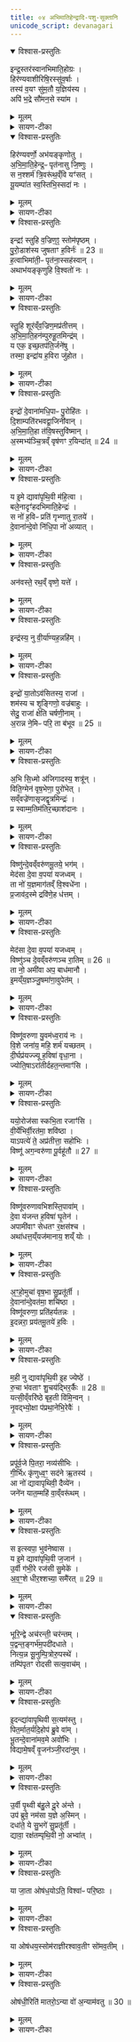 ```yaml
---
title: ०४ अभिमातिहेन्द्रादि-पशु-सूक्तानि
unicode_script: devanagari
---
```


<details open><summary>विश्वास-प्रस्तुतिः</summary>

इन्द्र॒स्तर॑स्वानभिमाति॒होग्रः ।  
हिर॑ण्यवाशीरिषि॒रस्सु॑व॒र्षाः ।  
तस्य॑ व॒यꣳ सु॑म॒तौ य॒ज्ञिय॑स्य ।  
अपि॑ भ॒द्रे सौ॑मन॒से स्या॑म ।  
</details>

<details><summary>मूलम्</summary>

इन्द्र॒स्तर॑स्वानभिमाति॒होग्रः ।  
हिर॑ण्यवाशीरिषि॒रस्सु॑व॒र्षाः ।  
तस्य॑ व॒यꣳ सु॑म॒तौ य॒ज्ञिय॑स्य ।  
अपि॑ भ॒द्रे सौ॑मन॒से स्या॑म ।  
</details>

<details><summary>सायण-टीका</summary>

(SB) 1तृतीये सौम्यादिपशुसूक्तान्यभिहितानि । चतुर्थे त्वभिमातिहेन्द्रादिपशुसूक्तान्युच्यन्ते । तत्र 'इन्द्रायाभिमातिघ्ने ललामं प्राशृङ्गमालभेत' इत्यस्य पशोः सूक्ते वपायाः पुरोनुवाक्यामाह - योऽयं मिन्द्रोऽस्ति यज्ञियस्य यज्ञार्हस्य तस्येन्द्रस्य सुमतावनुग्रहबुद्धौ वयं स्याम तिष्ठेम । कीदृश इन्द्रः? तरस्वान् तरो जवस्तद्वान् । अभिमातिहा शत्रुघाती । उग्रः शत्रुषु क्रूरः । वशीति वाङ्नाम, हिरण्यं वाश्यां वाचि यस्यासौ हिरण्यवाशीः । अस्मै शतमस्मै सहस्रमित्येवं सर्वदा धनदानं वक्तीत्यर्थः । इषिर एषणीयः । सुवर्षाः स्वर्गप्रदः । तादृशस्यानुग्रहे स्थित्वा भद्रे कल्याणे सौमनसेऽपि चित्तसमाधानरूपे सुखेऽपि स्याम तिष्ठेम ॥
</details>

<details open><summary>विश्वास-प्रस्तुतिः</summary>

हिर॑ण्यवर्णो॒ अभ॑यङ्कृणोतु ।  
अ॒भि॒मा॒ति॒हेन्द्र॒ᳶ पृत॑नासु जि॒ष्णुः ।   
स न॒श्शर्म॑ त्रि॒वरू॑थ॒व्ँवि यꣳ॑सत् ।  
यू॒यम्पा॑त स्व॒स्तिभि॒स्सदा॑ नः ।  
</details>

<details><summary>मूलम्</summary>

हिर॑ण्यवर्णो॒ अभ॑यङ्कृणोतु ।  
अ॒भि॒मा॒ति॒हेन्द्र॒ᳶ पृत॑नासु जि॒ष्णुः ।   
स न॒श्शर्म॑ त्रि॒वरू॑थ॒व्ँवि यꣳ॑सत् ।  
यू॒यम्पा॑त स्व॒स्तिभि॒स्सदा॑ नः ।  
</details>

<details><summary>सायण-टीका</summary>

2अथ वपाया याज्यामाह - अयमिन्द्रोऽस्माकमभयं कृणोतु करोतु । कीदृशः? हिरण्यवर्णाः सर्वाभरणभूषितत्वेन हिरण्यसदृशवर्णोपेतः । अभिमातिहा शत्रुघाती । पृतनासु परकीयसेनासु जिष्णुर्जयशीलः । स तादृश इन्द्रो नोऽस्मभ्यं त्रिवरूथं त्रिभूमिकं शर्म गृहं वियंसत्विशेषेण यच्छतु । हे इन्द्र यस्त्वं ये च त्वत्सेवकास्ते सर्वे यूयं नोऽस्मान् स्वस्तिभिः क्षेमैः सदा पात ॥
</details>

<details open><summary>विश्वास-प्रस्तुतिः</summary>

इन्द्रꣵ॑ स्तुहि व॒ज्रिण॒ꣵ॒ स्तोम॑पृष्ठम् ।   
पु॒रो॒डाश॑स्य जुषताꣳ ह॒विर्नः॑ ॥ 23 ॥  
ह॒त्वाभिमा॑ती॒ᳶ पृत॑ना॒स्सह॑स्वान् ।  
अथाभ॑यङ्कृणुहि वि॒श्वतो॑ नः ।   
</details>

<details><summary>मूलम्</summary>

इन्द्रꣵ॑ स्तुहि व॒ज्रिण॒ꣵ॒ स्तोम॑पृष्ठम् ।   
पु॒रो॒डाश॑स्य जुषताꣳ ह॒विर्नः॑ ॥ 23 ॥  
ह॒त्वाभिमा॑ती॒ᳶ पृत॑ना॒स्सह॑स्वान् ।  
अथाभ॑यङ्कृणुहि वि॒श्वतो॑ नः ।   
</details>

<details><summary>सायण-टीका</summary>

3अथ पुरोडाशस्य पुरोनुवाक्यामाह - हे वागिन्द्रिय इममिन्द्रं स्तुहि । कीदृशं? वज्रिणं वज्रयुक्तम् । स्तोमष्टष्ठं स्तोमैः साध्यानि पृष्ठस्तोत्राणि यस्यासौ स्तोमपृष्टस्तम् । स चन्द्रो नोऽस्मदीयस्य पुरोडाशस्य सारभूतं हविर्जुषताम् । सहस्वान् बलवानिन्द्रोऽभिमातीः पृतना वैरिसेनाः सर्वा हत्वाऽथानन्तरं नोऽस्माकं विश्वतः सर्वस्मादभयं कृणुहि कुरु ॥
</details>

<details open><summary>विश्वास-प्रस्तुतिः</summary>

स्तु॒हि शूर॑व्ँव॒ज्रिण॒मप्र॑तीत्तम् ।   
अ॒भि॒मा॒ति॒हन॑म्पुरुहू॒तमिन्द्र॑म् ।  
य एक॒ इच्छ॒तप॑ति॒र्जने॑षु ।   
तस्मा॒ इन्द्रा॑य ह॒विरा जु॑होत ।    
</details>

<details><summary>मूलम्</summary>

स्तु॒हि शूर॑व्ँव॒ज्रिण॒मप्र॑तीत्तम् ।   
अ॒भि॒मा॒ति॒हन॑म्पुरुहू॒तमिन्द्र॑म् ।  
य एक॒ इच्छ॒तप॑ति॒र्जने॑षु ।   
तस्मा॒ इन्द्रा॑य ह॒विरा जु॑होत ।    
</details>

<details><summary>सायण-टीका</summary>

4पुरोडाशस्य याज्यामाह - अप्रतिकूलत्वेन प्राप्तमप्रतीतं शूरादिशब्दैर्विशेषितमिन्द्रं हे वागिन्द्रिय स्तुहि । योऽयमिन्द्रः एक इत् एक एव जनेषु सर्वेषु मध्ये शतपतिः शतसंख्याकानां देवानां स्वामी । तस्मा इन्द्राय हे ऋत्विजः हविराजुहोत सर्वतो हुतं कुरुत ॥
</details>

<details open><summary>विश्वास-प्रस्तुतिः</summary>

इन्द्रो॑ दे॒वाना॑मधि॒पाᳶ पु॒रोहि॑तः ।  
दि॒शाम्पति॑रभवद्वा॒जिनी॑वान् ।   
अ॒भि॒मा॒ति॒हा त॑वि॒षस्तुवि॑ष्मान् ।   
अ॒स्मभ्य॑ञ्चि॒त्रव्ँ वृष॑णꣳ र॒यिन्दा॑त् ॥ 24 ॥  
</details>

<details><summary>मूलम्</summary>

इन्द्रो॑ दे॒वाना॑मधि॒पाᳶ पु॒रोहि॑तः ।  
दि॒शाम्पति॑रभवद्वा॒जिनी॑वान् ।   
अ॒भि॒मा॒ति॒हा त॑वि॒षस्तुवि॑ष्मान् ।   
अ॒स्मभ्य॑ञ्चि॒त्रव्ँ वृष॑णꣳ र॒यिन्दा॑त् ॥ 24 ॥  
</details>

<details><summary>सायण-टीका</summary>

5अथ हविषः पुरोनुवाक्यामाह - अयमिन्द्रः सर्वेषां देवानामधिपाः स्वामी सन् पुरोहितो मुखत एव हितकारी । दिशां प्राच्यादीनां पतिः पालकः । वाजिनीवान् अन्नसमूहयुक्तोऽभवत् । अभिमातिहा शत्रुघाती । तविषः महान् । तुविष्मान् बलवान् । तादृश इन्द्रोऽस्मभ्यं चित्रं मणिमुक्तादिरूपेण नानाविधं वृषणं कामाभिवर्षणक्षमं रयिं धनं दात् ददातु ॥
</details>

<details open><summary>विश्वास-प्रस्तुतिः</summary>

य इ॒मे द्यावा॑पृथि॒वी म॑हि॒त्वा ।  
बले॒नादृꣳ॑हदभिमाति॒हेन्द्रः॑ ।   
स नो॑ ह॒विᳶ प्रति॑ गृभ्णातु रा॒तये॑ ।  
दे॒वाना॑न्दे॒वो नि॑धि॒पा नो॑ अव्यात् ।  
</details>

<details><summary>मूलम्</summary>

य इ॒मे द्यावा॑पृथि॒वी म॑हि॒त्वा ।  
बले॒नादृꣳ॑हदभिमाति॒हेन्द्रः॑ ।   
स नो॑ ह॒विᳶ प्रति॑ गृभ्णातु रा॒तये॑ ।  
दे॒वाना॑न्दे॒वो नि॑धि॒पा नो॑ अव्यात् ।  
</details>

<details><summary>सायण-टीका</summary>

6अथ हविषा याज्यामाह - अभिमातिहा शत्रुधाती य इन्द्रो महित्वा महता बलेन इमे द्यावापृथिव्यादृंहत् दृढीकृतवान् । स इन्द्रो नोऽस्मभ्यं रातये धनदानाय हविः प्रतिगृह्णातु स्वीकरोतु । देवानामपि देवः पूज्यः । निधिपाः शङ्खपद्मादिनिधीनां पालकः । इन्द्रो नोऽस्मानव्यात् रक्षतु ॥
</details>

<details open><summary>विश्वास-प्रस्तुतिः</summary>

अन॑वस्ते॒ रथ॒व्ँ वृष्णे॒ यत्ते॑ ।
</details>

<details><summary>मूलम्</summary>

अन॑वस्ते॒ रथ॒व्ँ वृष्णे॒ यत्ते॑ ।
</details>

<details><summary>सायण-टीका</summary>

7अथ 'इन्द्राय वज्रिणे ललामं प्राशृङ्गम्' इत्यस्य पशोः सूक्ते वपापुरोडाशविष्याणां याज्यानुवाक्यानां प्रतीकानि दर्शयति - 'अनवस्ते रथमश्वाय' इति वपायाः पुरोनुवाक्या ।

- अन॑वस्ते॒ रथ॒मश्वा॑य तक्ष॒न्त्वष्टा॒ वज्र॑म्पुरुहूत द्यु॒मन्त॑म् ।   
ब्र॒ह्माण॒ इन्द्र॑म्म॒हय॑न्तो अ॒र्कैरव॑र्धय॒न्नह॑ये॒ हन्त॒वा उ॑  ॥  

  -   टीका 18'इन्द्रायार्काश्वमेधवते पुरोडाशमेकादशकपालं निर्वपेद्यं महायज्ञो नोपनमेत्' इत्यस्य पुरोनुवाक्या - अनवस्त इति त्रिष्टुप् ॥ हे पुरुहूत बहुभिराहूत इन्द्र ते तव रथमनवो मनुष्यास्तक्षन् तक्षन्तु संस्कुर्वन्तु । लङ् लोडर्थे, अडभावश्छान्दसः । अश्वायाश्वं योक्तुं यथा योग्यो भवति तथा संस्कुर्वन्तु । यद्वा - अश्वाय व्याप्तिमते तुभ्यं यथा पर्याप्तो भवति त्वष्टा देवानां शिल्पी वज्रं तक्षतु तीक्ष्णीकरोतु । कीदृशम् द्युमन्तं दीप्तिमन्तम् ।   किञ्च - ब्रह्माणः ब्राह्मणाश्च त्वामिन्द्रमीश्वरं अर्कैर्मन्त्रैः हविर्लक्षणैरन्नैर्वा महयन्तः पूजयन्तः अवर्धयन् वर्धयन्तु यशसा । किमर्थं ? अहये अघाय अहिंसनाय आगत्य हन्तीत्यहिस्सर्पादिः । 'आङि शृहनिभ्यां ह्वस्वश्च' इतीण्प्रत्ययः । कर्मणि चतुर्थी । हन्तवै हन्तुम् । 'तुमर्थे सेसेन्' इति तवैप्रत्ययः । 'अन्तश्च तवै युगपत्' इत्याद्यन्तयोरुदात्तत्वम् । उः पादपूरणे । त्वं चास्माकं महायज्ञमुपनयेति ॥

'वृष्णे यत्ते वृषणे अर्कम्' इति याज्या । एतच्चोभयम् 'इन्द्रं वो विश्वतस्परि' इत्यत्र व्याख्यातम् ।

- वृष्णे॒ यत्ते॒ वृष॑णो अ॒र्कमर्चा॒निन्द्र॒ ग्रावा॑णो॒ अदि॑तिस्स॒जोषाः॑ ।   
अ॒न॒श्वासो॒ ये प॒वयो॑ऽर॒था इन्द्रे॑षिता अ॒भ्यव॑र्तन्त॒ दस्यू॑न्  ॥  [51]

  -  टीका 19तत्रैव याज्या - वृष्ण इति त्रिष्टुप् ॥ हे इन्द्र ते तुभ्यं वृष्णे वर्षित्रे अभिमतदात्रे । षष्ठ्यर्थे चतुर्थी । तव वर्षितुः अर्कमर्चनीयमाज्ञां अर्चनीयं वा ते तव यागमर्चानर्चयन्ति पूजयन्ति । लेट्याडागमः । के ? वृषणः ग्राव्णः वर्षितारो मेघाः वृष्टिं कुर्वन्तस्तवार्कमर्चयन्ति मेघा इत्यर्थः । 'वा षपूर्वस्य निगमे' इति दीर्घाभावः । अदितिः पृथिवी च सजोषाः समानप्रीतिः त्वया तैर्वा मेघैरानुकूल्यं भजमाना सस्याद्युत्पादयतस्तव कर्मार्कमर्चयति । यद्यदा एवमेते कुर्वन्ति, तदानीं दुष्टात्मानो दस्यवोपि त्वयैव हन्तव्या इति तत्प्रार्थयते - अनश्वासः अश्वरहिताः । 'आज्जसेरसुक्' अरथाः रथरहिताः अश्वरथमनपेक्षमाणाः । 'नञ्सुभ्याम्' इत्युत्तरपदान्तोदात्तत्वम् । ये पवयस्तवायुधविशेषाः इन्द्रेषितास्सर्वदेन्द्रेणैव प्रेषिताः अन्येन प्रेषितुमशक्याः ; ते दस्यूनभ्यवर्तन्त दस्यूनभिवर्तन्तां आभिमुख्येन हन्तुं वर्तन्ताम् । स्वरणादिद्वारा अस्मदुपक्षपयितारो दस्यवः । तानभिभूय पराजितान्कृत्वा सर्वदाऽस्मान्रक्षन्तो वर्तन्तामिति भावः । छान्दसो लङ् । एवं सर्वस्य लोकस्य रक्षको महात्मा त्वम् ; अतोस्माकमपि महायज्ञमुपनयेति ॥
</details>

<details open><summary>विश्वास-प्रस्तुतिः</summary>

इन्द्र॑स्य॒ नु वी॒र्या॑ण्यह॒न्नहि॑म् ।
</details>

<details><summary>मूलम्</summary>

इन्द्र॑स्य॒ नु वी॒र्या॑ण्यह॒न्नहि॑म् ।
</details>

<details><summary>सायण-टीका</summary>

'इन्द्रस्य नु वीर्याणि प्रवोचम्' इति पुरोडाशस्य पुरोनुवाक्या ।

- इन्द्र॑स्य॒ नु वी॒र्या॑णि॒ प्रवो॑चम् ।   
यानि॑ च॒कार॑ प्रथ॒मानि॑ व॒ज्री ॥12॥  
अह॒न्नहि॒मन्व॒पस्त॑तर्द ।  
प्रव॒क्षणा॑ अभिन॒त्पर्व॑तानाम् ।

  - टीका 3अथ तृतीयामाह - वज्री वज्रहस्त इन्द्रः प्रथमानि यानि वीर्याणि शौर्याणि चकार, इन्द्रस्य संबन्धीनि तानि वीर्याणि नु क्षिप्रं प्रवोचं प्रवक्ष्यामि ॥ प्रथमं तावत् अहिं वृत्राख्यमसुरमहन् हतवात् ॥ अनु तदनन्तरं अपस्ततर्द मेघस्थितं नलं मेघभेदेन पृथिव्यां व्यापितवान् ॥ अथ पर्वतानां वक्षणा पक्षान् प्राभिनत् प्रकर्षेण भिन्नवान् ॥॥


'अहन्नहिमन्वपः' इति याज्या । एतच्चोभयम् 'आनो भर भगमिन्द्र' इत्यत्र व्याख्यातम् ॥

- अह॒न्नहि॒म्पर्व॑ते शिश्रिया॒णम् ।   
त्वष्टा॑ऽस्मै॒ वज्रꣵ॑ स्व॒र्य॑न्ततक्ष ।  
वा॒श्रा इ॑व धे॒नव॒स्स्यन्द॑मानाः ।  
अञ्ज॑स्समु॒द्रमव॑ जग्मु॒रापः॑ ।  

  -  टीका  4अथ चतुर्थीमाह - पर्वते पर्वतसमाने मेघे शिश्रियाणं आश्रितमहिं जलनिरोधकमहिनामानमसुरं अहन् हतवान् ॥ त्वष्टा देवोऽस्मा इन्द्राय स्वर्यं स्वर्गाय हितं वज्रं ततक्ष तीक्ष्णीकृतवान् ॥ ततो वज्रेण वृष्टिनिरोधके शत्रौ हते सति स्यन्दमाना आपः समुद्रं समुद्रसमानं भूप्रदेशं अञ्जः समञ्जसं यथा भवति तथा अवजग्मुः प्राप्ताः ॥ अपां दृष्टान्तः - वाश्रा धेनव इव यथा वत्समाकारयितुं शब्दं कुर्वत्यो धेनवो दुहन्ति तद्वत् ॥॥
</details>

<details open><summary>विश्वास-प्रस्तुतिः</summary>

इन्द्रो॑ या॒तोऽव॑सितस्य॒ राजा॑ ।  
शम॑स्य च शृ॒ङ्गिणो॒ वज्र॑बाहुः ।  
सेदु॒ राजा॑ क्षेति चर्षणी॒नाम् ।   
अ॒रान्न ने॒मिᳶ परि॒ ता ब॑भूव ॥ 25 ॥  
</details>

<details><summary>मूलम्</summary>

इन्द्रो॑ या॒तोऽव॑सितस्य॒ राजा॑ ।  
शम॑स्य च शृ॒ङ्गिणो॒ वज्र॑बाहुः ।  
सेदु॒ राजा॑ क्षेति चर्षणी॒नाम् ।   
अ॒रान्न ने॒मिᳶ परि॒ ता ब॑भूव ॥ 25 ॥  
</details>

<details><summary>सायण-टीका</summary>

8अथ हविषः पुरोनुवाकमाह - अयमिन्द्रः यातः गच्छतो जङ्गमस्य अवसितस्य क्वचिदवस्थितस्य स्थावरस्य च राजा स्वामी । किंच वज्रबाहुः सेदु स एवेन्द्रः शमस्य शान्तियुक्तस्य महर्षिवर्गस्य शृङ्गिणः शृङ्गोपेतस्य गवादेरपि चर्षणीनां मनुष्याणामपि राजा भूत्वा क्षेति निवसति । तस्य दृष्टान्तः - अरान्न नेमिर्यथा रथचक्रस्य परितो वर्तमाना नेमिस्तत्र स्थितानरान्व्याप्नोति तथाऽयमिन्द्रः परिता बमूव परितस्तानि स्थावरजङ्गमादीनि प्राप्तवान् ॥
</details>

<details open><summary>विश्वास-प्रस्तुतिः</summary>

अ॒भि सि॒ध्मो अ॑जिगादस्य॒ शत्रू॑न् ।   
विति॒ग्मेन॑ वृष॒भेणा॒ पुरो॑भेत् ।   
सव्ँवज्रे॑णासृजद्वृ॒त्रमिन्द्रः॑ ।   
प्र स्वाम्म॒तिम॑तिर॒च्छाश॑दानः ।   
</details>

<details><summary>मूलम्</summary>

अ॒भि सि॒ध्मो अ॑जिगादस्य॒ शत्रू॑न् ।   
विति॒ग्मेन॑ वृष॒भेणा॒ पुरो॑भेत् ।   
सव्ँवज्रे॑णासृजद्वृ॒त्रमिन्द्रः॑ ।   
प्र स्वाम्म॒तिम॑तिर॒च्छाश॑दानः ।   
</details>

<details><summary>सायण-टीका</summary>

9अथ हविषो याज्यामाह - अस्येन्द्रस्य सिध्मः कार्यसाधको वज्रः शत्रून् सर्वानभि सर्वतः अजिगात् प्राप्तवान् हतवानित्यर्थः । तिग्मेन तीक्ष्णेन वृषभेण श्रेष्ठेन वज्रेण पुरः शत्रूणां पुराणि व्यभेत् विशेषेण भिन्नवान् । अयमिन्द्रो वज्रेण वृत्रं समसृजत् संसृष्टवान् संसर्गमात्रेण हतवानित्यर्थः । शाशदानः पुनःपुनर्वैरिणो विनाशयन् स्वां मतिं स्वकीयां बुद्धिं प्रातिरत् प्रकर्षेण वर्धितवान् ॥
</details>

<details open><summary>विश्वास-प्रस्तुतिः</summary>

विष्णु॑न्दे॒वव्ँवरु॑णमू॒तये॒ भग॑म् ।   
मेद॑सा दे॒वा व॒पया॑ यजध्वम् ।  
ता नो॑ य॒ज्ञमाग॑तव्ँ वि॒श्वधे॑ना ।  
प्र॒जाव॑द॒स्मे द्रवि॑णे॒ह ध॑त्तम् ।   
</details>

<details><summary>मूलम्</summary>

विष्णु॑न्दे॒वव्ँवरु॑णमू॒तये॒ भग॑म् ।   
मेद॑सा दे॒वा व॒पया॑ यजध्वम् ।  
ता नो॑ य॒ज्ञमाग॑तव्ँ वि॒श्वधे॑ना ।  
प्र॒जाव॑द॒स्मे द्रवि॑णे॒ह ध॑त्तम् ।   
</details>

<details><summary>सायण-टीका</summary>

10अथ 'यो भ्रातृव्यवान् स्यात्स स्पर्धमानो वैष्णववारुणीं वशामालभेत' इत्यस्य पशोः सूक्ते वपाया पुरोनुवाक्यामाह - हे देवाः दीप्यमाना ऋत्विजः भगं भजनीयं विष्णुं वरुणं च देवं ऊतयेऽस्मद्रक्षणार्थं मेदसा मेदोयुक्तया वपया यजध्वं पूजयध्वम् । भेदशब्देन वपायां लेपरूपो मांससार उच्यते । विष्णुर्वरुणश्चेत्येतौ देवौ विश्वधेना प्रकर्षेण प्रीणयन्तौ ता तौ युवां नोऽस्मदीयं यज्ञं प्रत्यागतमागच्छतम् । आगत्य चेह कर्मणि प्रजावत् पुत्रपौत्रादियुक्तं द्रविणा धनमस्मे धत्तं अस्मान्संपादयतम् ॥
</details>

<details open><summary>विश्वास-प्रस्तुतिः</summary>

मेद॑सा दे॒वा व॒पया॑ यजध्वम् ।  
विष्णु॑ञ्च दे॒वव्ँवरु॑णञ्च रा॒तिम् ॥ 26 ॥  
ता नो॒ अमी॑वा अप॒ बाध॑मानौ ।  
इ॒मय्ँय॒ज्ञञ्जु॒षमा॑णा॒वुपेत॑म् ।  
</details>

<details><summary>मूलम्</summary>

मेद॑सा दे॒वा व॒पया॑ यजध्वम् ।  
विष्णु॑ञ्च दे॒वव्ँवरु॑णञ्च रा॒तिम् ॥ 26 ॥  
ता नो॒ अमी॑वा अप॒ बाध॑मानौ ।  
इ॒मय्ँय॒ज्ञञ्जु॒षमा॑णा॒वुपेत॑म् ।  
</details>

<details><summary>सायण-टीका</summary>

11अथ वपाया याज्यामाह - हे देवा ऋत्विजः रातिं फलस्य दातारं विष्णुं च वरुणं च देवं मेदोयुक्तया वपया यजध्वं पूजयत । हे विष्णो वरुण ता तौ युवां नोऽस्माकं अमीवा रोगानपबाधमानाविमं यज्ञं सेवमानावुपेतं समीपमागच्छतम् ॥
</details>

<details open><summary>विश्वास-प्रस्तुतिः</summary>

विष्णू॑वरुणा यु॒वम॑ध्व॒राय॑ नः ।  
वि॒शे जना॑य॒ महि॒ शर्म॑ यच्छतम् ।  
दी॒र्घप्र॑यज्ज्यू ह॒विषा॑ वृधा॒ना ।  
ज्योति॒षाऽरा॑तीर्दहत॒न्तमाꣳ॑सि ।  
</details>

<details><summary>मूलम्</summary>

विष्णू॑वरुणा यु॒वम॑ध्व॒राय॑ नः ।  
वि॒शे जना॑य॒ महि॒ शर्म॑ यच्छतम् ।  
दी॒र्घप्र॑यज्ज्यू ह॒विषा॑ वृधा॒ना ।  
ज्योति॒षाऽरा॑तीर्दहत॒न्तमाꣳ॑सि ।  
</details>

<details><summary>सायण-टीका</summary>

12अथ पुरोडाशस्य पुरोनुवाक्यामाह - हे विष्णुवरुणौ युवां नोऽस्मदीयायाध्वराय यज्ञाय विशे करप्रदाय प्रजायै जनाय पुत्रपौत्रादिरूपाय मनुष्याय महि शर्म महत्सुखं यच्छतम् । दीर्घप्रयज्यू चिरं प्रकर्षेण यष्टव्यौ, हविषा वृधानाऽतिशयेन वर्धमानौ ज्योतिषा भवदीयेन तेजसाऽरातीः शत्रून् तमांसि अन्धकारांश्च दहतम् ॥
</details>

<details open><summary>विश्वास-प्रस्तुतिः</summary>

ययो॒रोज॑सा स्कभि॒ता रजाꣳ॑सि ।   
वी॒र्ये॑भिर्वी॒रत॑मा॒ शवि॑ष्ठा ।   
याऽपत्ये॑ ते॒ अप्र॑तीत्ता॒ सहो॑भिः ।   
विष्णू॑ अग॒न्वरु॑णा पू॒र्वहू॑तौ ॥ 27 ॥  
</details>

<details><summary>मूलम्</summary>

ययो॒रोज॑सा स्कभि॒ता रजाꣳ॑सि ।   
वी॒र्ये॑भिर्वी॒रत॑मा॒ शवि॑ष्ठा ।   
याऽपत्ये॑ ते॒ अप्र॑तीत्ता॒ सहो॑भिः ।   
विष्णू॑ अग॒न्वरु॑णा पू॒र्वहू॑तौ ॥ 27 ॥  
</details>

<details><summary>सायण-टीका</summary>

13अथ पुरोडाशस्य याज्यामाह - ययोर्विष्णुवरुणयोरोजसा बलेन रजांसि रञ्जनात्मकानि पृथिव्यादिस्थानानि स्कभिता स्तम्भितानि दृढीकृतानीत्यर्थः । वीर्येभिः तत्तद्युद्धगतैः पराक्रमैर्वीरतमाऽत्यन्तं शूरैः शविष्ठाऽतिशयेन बलवन्तौ यौ विष्णुवरुणौ सहोभिर्बलैरप्रतीतौ प्रतिकूलरहितौ सन्तौ पत्येते ऐश्वर्यं प्राप्नुतः । तौ विष्णुर्वरुणश्चेत्येतौ पूर्वहूतौ प्रथममाडूतौ युवामगन् आगच्छतम् ॥
</details>

<details open><summary>विश्वास-प्रस्तुतिः</summary>

विष्णू॑वरुणावभिशस्ति॒पावा॑म् ।  
दे॒वा य॑जन्त ह॒विषा॑ घृ॒तेन॑ ।  
अपामी॑वाꣳ सेधतꣳ र॒क्षस॑श्च ।   
अथा॑धत्त॒य्ँयज॑मानाय॒ शय्ँ योः ।  
</details>

<details><summary>मूलम्</summary>

विष्णू॑वरुणावभिशस्ति॒पावा॑म् ।  
दे॒वा य॑जन्त ह॒विषा॑ घृ॒तेन॑ ।  
अपामी॑वाꣳ सेधतꣳ र॒क्षस॑श्च ।   
अथा॑धत्त॒य्ँयज॑मानाय॒ शय्ँ योः ।  
</details>

<details><summary>सायण-टीका</summary>

14अथ हविषः पुरोनुवाक्यामाह - देवा ऋत्विजः हे विष्णुवरुणावभिशस्तिपा अपवादात्पातारौ वां युवां घृतेन हविषा घृतयुक्तेन पश्वङ्गलक्षणेन हविषा यजन्त पूजयन्तु । अमीवां रोगं रक्षसश्च रक्षांस्यप्यपसेधतं निराकुरुतम् । अथ अनन्तरं यजमानाय शं इष्टप्राप्तिनिमित्तं सुखं, योः अनिष्टवियोगं च धत्तं संपादयतम् ॥
</details>

<details open><summary>विश्वास-प्रस्तुतिः</summary>

अ॒ꣳ॒हो॒मुचा॑ वृष॒भा सु॒प्रतू॑र्ती ।  
दे॒वाना॑न्दे॒वत॑मा॒ शचि॑ष्ठा ।  
विष्णू॑वरुणा॒ प्रति॑हर्यतन्नः ।  
इ॒दन्नरा॒ प्रय॑तमू॒तये॑ ह॒विः ।  
</details>

<details><summary>मूलम्</summary>

अ॒ꣳ॒हो॒मुचा॑ वृष॒भा सु॒प्रतू॑र्ती ।  
दे॒वाना॑न्दे॒वत॑मा॒ शचि॑ष्ठा ।  
विष्णू॑वरुणा॒ प्रति॑हर्यतन्नः ।  
इ॒दन्नरा॒ प्रय॑तमू॒तये॑ ह॒विः ।  
</details>

<details><summary>सायण-टीका</summary>

15अथ हविषो याज्यामाह - हे विष्णुवरुणौ नरा पुरुषश्रेष्ठौ युवां नोऽस्माकमूतये रक्षणाय प्रयतं प्रकर्षेण समर्पितमिदं हविः प्रतिहर्यतं कामयतम् । कीदृशौ युवां? अंहोमुचा पापान्मोचयितारौ । वृषभा श्रेष्ठौ । सुप्ततूर्ती सुष्ठु वैरिणां हिंसको । देवानां मध्ये देवतमा अतिशयेन दीप्तिमन्तौ । शचिष्ठा अतिशयेन शक्तिमन्तौ ॥
</details>

<details open><summary>विश्वास-प्रस्तुतिः</summary>

म॒ही नु द्यावा॑पृथि॒वी इ॒ह ज्येष्ठे॑ ।   
रु॒चा भ॑वताꣳ शु॒चय॑द्भिर॒र्कैः ॥ 28 ॥  
यत्सी॒व्ँवरि॑ष्ठे बृह॒ती वि॑मि॒न्वन् ।  
नृ॒वद्भ्यो॒क्षा प॑प्रथा॒नेभि॒रेवैः॑ ।   
</details>

<details><summary>मूलम्</summary>

म॒ही नु द्यावा॑पृथि॒वी इ॒ह ज्येष्ठे॑ ।   
रु॒चा भ॑वताꣳ शु॒चय॑द्भिर॒र्कैः ॥ 28 ॥  
यत्सी॒व्ँवरि॑ष्ठे बृह॒ती वि॑मि॒न्वन् ।  
नृ॒वद्भ्यो॒क्षा प॑प्रथा॒नेभि॒रेवैः॑ ।   
</details>

<details><summary>सायण-टीका</summary>

16अथ 'द्यावापृथिव्यां धेनुमालभेत ज्योगपरुद्धः' इत्यस्य पशोः सूक्ते वपायाः पुरोनुवाक्यामाह - द्यावापृथिवी देवते अर्कैः अस्मदीयैरर्चनीयैस्तुष्टे सत्याविह भवतामस्मिन् कर्मणि तिष्ठताम् । कीदृश्यौ द्यावापृथिव्यौ? मही महत्यौ । नु प्रसिद्धे । रुचा स्वकीयेन तेजसा ज्येष्ठे अत्यन्तप्रशस्ते । कीदृशैरर्कैः? शुचयद्भिरस्मत्पापं शोधयद्भिः । यत् ये द्यावापृथिव्यौ सीं फलसीमानं विमिन्वन् निश्चितवत्यौ । ते द्यावापृथिव्याविति पूर्वत्रान्वयः । कीदृश्यौ? वरिष्ठे गुणैरत्यन्तश्रेष्ठे । बृहती स्वरूपेण विस्तृते । पप्रथानेभिरतिप्रथितैः प्रसिद्धैरेवैरागमनैर्नृवद्भ्यः ऋत्विक्पुरुषयुक्तेभ्यो यजमानेभ्यः अक्षा प्रत्यक्षत्वेनावस्थिते पुनःपूनरागत्य भक्तजनानां दृश्ये भवत इत्यर्थः ॥
</details>

<details open><summary>विश्वास-प्रस्तुतिः</summary>

प्रपू॑र्व॒जे पि॒तरा॒ नव्य॑सीभिः ।   
गी॒र्भिᳵ कृ॑णुध्व॒ꣳ॒ सद॑ने ऋ॒तस्य॑ ।  
आ नो॑ द्यावापृथिवी॒ दैव्ये॑न ।  
जने॑न यात॒म्महि॑ वा॒व्ँवरू॑थम् ।   
</details>

<details><summary>मूलम्</summary>

प्रपू॑र्व॒जे पि॒तरा॒ नव्य॑सीभिः ।   
गी॒र्भिᳵ कृ॑णुध्व॒ꣳ॒ सद॑ने ऋ॒तस्य॑ ।  
आ नो॑ द्यावापृथिवी॒ दैव्ये॑न ।  
जने॑न यात॒म्महि॑ वा॒व्ँवरू॑थम् ।   
</details>

<details><summary>सायण-टीका</summary>

17अथ वपाया याज्यामाह - पूर्वजे सृष्ट्यादावुत्पन्ने पितरा मातापितृस्थानीये द्यावापृथिव्यौ नव्यसीभिरत्यन्तनूतनाभिर्गीर्भिः स्तुतिभिस्तुष्टे सत्यौ ऋतस्य यज्ञस्य संबन्धिनी सदने निवासाय द्वे स्थाने कृणुध्वं कुरुताम् । प्रशब्दः सदनविशेषणं, प्रकृष्टे स्थाने इत्यर्थः । हे द्यावापृथिव्यौ दैव्येन दिवि भवेन जनेन सह वां युवयोः संबन्धि महि वरूथं प्रौढं यागगृहं प्रत्यायातमागच्छतम् ॥
</details>

<details open><summary>विश्वास-प्रस्तुतिः</summary>

स इत्स्वपा॒ भुव॑नेष्वास ।   
य इ॒मे द्यावा॑पृथि॒वी ज॒जान॑ ।  
उ॒र्वी ग॑भी॒रे रज॑सी सु॒मेके॑ ।   
अ॒व॒ꣳ॒शे धीर॒श्शच्या॒ समै॑रत् ॥ 29 ॥  
</details>

<details><summary>मूलम्</summary>

स इत्स्वपा॒ भुव॑नेष्वास ।   
य इ॒मे द्यावा॑पृथि॒वी ज॒जान॑ ।  
उ॒र्वी ग॑भी॒रे रज॑सी सु॒मेके॑ ।   
अ॒व॒ꣳ॒शे धीर॒श्शच्या॒ समै॑रत् ॥ 29 ॥  
</details>

<details><summary>सायण-टीका</summary>

18अथ पुरोडाशस्य पुरोनुवाक्यामाह - यः प्रजापतिरिमे द्यावापृथिव्यौ जजान उत्पादयामास स इत् स एव प्रजापतिर्भुवनेषु लोकेषु मध्ये स्वपा आस । अप्शब्दः कर्मवची । शोभनव्यापारो बभूवेत्यर्थः । कीदृश्यौ द्यावापृथिव्यौ? उर्वी स्वरूपेण विस्तीर्णे । गभीरे गुणैर्गम्भीरे । रजसी रञ्जनात्मिके । सुमेके सुनिर्माणे । अवंशे कश्यपभरद्वाजादिगोत्ररूपवंशरहिते, सर्वेभ्यो महर्षिभ्यः पूर्वमुत्पन्नत्वान्नास्ति तयोः कश्चिद्वंशः । तादृश्यौ द्यावापृथिव्यौ धीरः धीमान् प्रजापतिः शच्या स्वकीयया शक्त्या समैरत् संयोजितवान् ॥
</details>

<details open><summary>विश्वास-प्रस्तुतिः</summary>

भूरि॒न्द्वे अच॑रन्ती॒ चर॑न्तम् ।  
प॒द्वन्त॒ङ्गर्भ॑म॒पदी॑दधाते ।   
नित्य॒न्न सू॒नुम्पि॒त्रोरु॒पस्थे॑ ।   
तम्पि॑पृतꣳ रोदसी सत्य॒वाच॑म् ।   
</details>

<details><summary>मूलम्</summary>

भूरि॒न्द्वे अच॑रन्ती॒ चर॑न्तम् ।  
प॒द्वन्त॒ङ्गर्भ॑म॒पदी॑दधाते ।   
नित्य॒न्न सू॒नुम्पि॒त्रोरु॒पस्थे॑ ।   
तम्पि॑पृतꣳ रोदसी सत्य॒वाच॑म् ।   
</details>

<details><summary>सायण-टीका</summary>

19अथ पुरोडाशस्य याज्यामाह - द्वे द्यावापृथिव्यौ गर्भं सर्वप्राणिरूपं दधते धारयतः । कीदृश्यौ द्वे? अचरन्ती क्वाप्यविचरन्त्यौ स्थिरे इत्यर्थः । अत एव अपदी पादरहिते, न हि गमनाभावे पादयोरस्ति कश्चिदुपयोगः । कीदृशं गर्भं? भूरि देवतिर्यगादिरूपेण बहुविधम् । चरन्तं जङ्गमत्वेन संचारयुक्तम् । अत एव पद्वन्तं पादयुक्तम् । तत्र दृष्टान्तः - पित्रोरुपस्थे मातापित्रोरुत्सङ्गे नित्यं न सूनुं पुत्रमिव सर्वदा वर्तमानम् । हे रोदसी द्यावापृथिव्यौ सत्यवाचमवितथवाग्युतं देवादिरूपं गर्भं पिपृतं पालयतम् ॥
</details>

<details open><summary>विश्वास-प्रस्तुतिः</summary>

इ॒दन्द्या॑वापृथिवी स॒त्यम॑स्तु ।   
पित॒र्मात॒र्यदि॒होप॑ ब्रु॒वे वा॑म् ।   
भू॒तन्दे॒वाना॑मव॒मे अवो॑भिः ।  
विद्यामे॒षव्ँ वृ॒जन॑ञ्जी॒रदा॑नुम् ।   
</details>

<details><summary>मूलम्</summary>

इ॒दन्द्या॑वापृथिवी स॒त्यम॑स्तु ।   
पित॒र्मात॒र्यदि॒होप॑ ब्रु॒वे वा॑म् ।   
भू॒तन्दे॒वाना॑मव॒मे अवो॑भिः ।  
विद्यामे॒षव्ँ वृ॒जन॑ञ्जी॒रदा॑नुम् ।   
</details>

<details><summary>सायण-टीका</summary>

20अथ हविषः पुरोनुवाक्यामाह - हे पितः द्युलोक, हे मातः पृथिवि, वां युवामभिलक्ष्य इह कर्मणि यद्वचनमहमुपब्रुवे हे द्यावापृथिव्याविदं मदीयं वचनं सत्यमस्तु । किं तद्वचनमिति? तदुच्यते - अवोभिरस्मदीयरक्षणैः सह देवानां सर्वेषामवमे भूतं युवां रक्षके भवतम् । वयमपि भवत्प्रसादादिषमन्नं वृजनं पापवर्जितं जीरदानुं जीवनस्य दातारं विद्याम लभेम ॥
</details>

<details open><summary>विश्वास-प्रस्तुतिः</summary>

उ॒र्वी पृ॒थ्वी ब॑हु॒ले दू॒रे अ॑न्ते ।  
उप॑ ब्रुवे॒ नम॑सा य॒ज्ञे अ॒स्मिन् ।  
दधा॑ते॒ ये सु॒भगे॑ सु॒प्रतू॑र्ती ।   
द्यावा॒ रक्ष॑तम्पृथि॒वी नो॒ अभ्वा॑त् ।  
</details>

<details><summary>मूलम्</summary>

उ॒र्वी पृ॒थ्वी ब॑हु॒ले दू॒रे अ॑न्ते ।  
उप॑ ब्रुवे॒ नम॑सा य॒ज्ञे अ॒स्मिन् ।  
दधा॑ते॒ ये सु॒भगे॑ सु॒प्रतू॑र्ती ।   
द्यावा॒ रक्ष॑तम्पृथि॒वी नो॒ अभ्वा॑त् ।  
</details>

<details><summary>सायण-टीका</summary>

21हविषो याज्यामाह - उर्वी गुणैरधिके, पृथ्वी स्वरूपेण विस्तीर्णे, बहुले भोगैः प्रभूते, दूरे अन्ते सर्वेषां दूरवर्तिन्यौ समीपवर्तिन्यौ च, सर्वत्र विद्यमानत्वात् । तादृश्यौ द्यावापृथिव्यावभिलक्ष्याहमस्मिन्यज्ञे नमसा नमस्कारेण युक्तमुपब्रुवे किंचिद्विज्ञापनं ब्रवीमि । किं तद्विज्ञापनमिति, तदुच्यते - ये द्यावापृथिव्यौ सुभगे सौभाग्ययुक्ते सुप्रतूर्ती सुष्ठु शत्रुऽहिंसके दधाते जगद्गर्भं धारयतः ते द्यावापृथिवी युवामुभे न: अस्मान् रक्षतं अभवनमसद्भावो विनाशस्तस्माद्विनाशात्पालयतम् ॥
</details>

<details open><summary>विश्वास-प्रस्तुतिः</summary>

या जा॒ता ओष॑ध॒योऽति॒ विश्वा॑ᳶ परि॒ष्ठाः ।
</details>

<details><summary>मूलम्</summary>

या जा॒ता ओष॑ध॒योऽति॒ विश्वा॑ᳶ परि॒ष्ठाः ।
</details>

<details><summary>सायण-टीका</summary>

22अथ 'ओषधीभ्यो वेहतमालभेत प्रजाकामः' इत्यस्य पशोः सूक्ते क्रमेण वपापुरोडाशहविषां षट्प्रतीकानि दर्शयति - 'या जाता ओषधयः' इति वपाया पुरोनुवाक्या ।

- या जा॒ता ओष॑धयो दे॒वेभ्य॑स्त्रियु॒गम्पु॒रा ।  
मन्दा॑मि ब॒भ्रूणा॑महꣳ श॒तन्धामा॑नि स॒प्त च॑ ।  

  -  टीका १९११ (अथ चतुर्थकाण्डे द्वितीयप्रपाठके षष्ठोऽनुवाकः )।  
पञ्चमेऽनुवाकेऽग्निक्षेत्रकर्षणमुक्तम् ।   अथ षष्ठ ओषधिवापो विधीयते ।  
कल्पः—“या जाता ओषधय इति चतुर्दशभिरोवधीर्वपति” इति ।  
तत्र प्रथमामाह–  या जाता इति।   युगशब्दः कालवाची ।   त्रियुगं वर्षाः शरद्वसन्त इति कालत्रयमुद्दिश्य पुरा सृष्ट्यादौ देवेभ्यः सकाशाद्या ओषधय उत्पन्ना बभ्रूणां प्राणिभ-रणसमर्थानां परिपपाकेन (ण) पिङ्गलवर्णानां वा तासामोषधीनां शतं धामानि शतसं-ख्याकाञ्जातिभेदान्सप्त च विशेषाकारेण ग्राम्यानारण्यांश्च सप्त धान्यमेदानवेक्ष्य मन्दामि हृष्यामि ।   

'अतिविश्वाः परिष्ठास्तेन इव' इति याज्या ।

- अति॒ विश्वाः॑ परि॒ष्ठास्स्ते॒न इ॑व व्र॒जम॑क्रमुः ।  
ओष॑धय॒ᳶ प्राचु॑च्यवु॒र्यत्किञ्च॑ त॒नुवा॒ꣳ॒ रपः॑ ।  

 -  टीका अथैकादशीमाह—  १९१६ अति विश्वा इति ।   परिष्ठाः शरीरस्योपरि स्थिता उदरमध्ये प्रविष्टा विश्वाः सर्वा ओषधयोऽत्यजीर्णादिदोषमतिलङ्घ्याक्रमुः क्रान्ता देहे व्याप्ता इत्यर्थः ।   तत्र दृष्टान्तः—स्तेन इव व्रज्रं, यथा रात्रौ गुप्तचोरो गोष्ठं प्रविश्य गामपहर्तुं सावधानो गोशालयां[लां] सर्वतो व्याप्नोति तद्वत् ।   तनुवां शरीराणां संबन्धि यक्तिंच रपो स्वरशिरोव्याधिगुल्मातिसारादिरूपं पापफलं यत्किंचिदस्ति तत्सर्वमोषधयः प्राचुच्यवुर्वि-नाशितवत्यः ।  
</details>

<details open><summary>विश्वास-प्रस्तुतिः</summary>

या ओष॑धय॒स्सोम॑राज्ञीरश्वाव॒तीꣳ सो॑मव॒तीम् ।
</details>

<details><summary>मूलम्</summary>

या ओष॑धय॒स्सोम॑राज्ञीरश्वाव॒तीꣳ सो॑मव॒तीम् ।
</details>

<details><summary>सायण-टीका</summary>

'या ओषधयस्सोम राज्ञीः' इति पुरोनुवाक्या ।

-
-  याः [27]  ओष॑धय॒स्सोम॑राज्ञी॒ᳶ प्रवि॑ष्टाᳶ पृथि॒वीमनु॑ ।  
तासा॒न्त्वम॑स्युत्त॒मा प्र णो॑ जी॒वात॑वे सुव ।  

  -  टीका अथ द्वितीयामाह— या ओषधय इति ।   सोमो राजा यासां ताः सोमराऽयस्तादृश्यो या ओष-धयः पृथिवीमनु प्रविष्टास्तासां मध्य इदानीमुप्यमाने हे ओषधे त्वमुत्तमाऽसि ।   अतो नोऽस्माञ्जीवातवे जीवनौषधाय प्रसुव प्रकर्षेण प्रेरय ।


'अश्वावतीꣳ सोमवतीम्' इति याज्या ।

- अ॒श्वा॒व॒तीꣳ सो॑मव॒तीमू॒र्जय॑न्ती॒मुदो॑जसम् ।  
आ वि॑त्सि॒ सर्वा॒ ओष॑धीर॒स्मा अ॑रि॒ष्टता॑तये ।  

  -  टीका अथ चतुर्दशीमाह— अश्वावतीमिति ।   काचि॑दोषधिजातिरश्वावती, अश्वा अस्यां सन्तित्यश्वा वती, ओषधिसमृद्धौ सत्यां धनद्वारेणाश्वा लभ्यन्त इत्यर्थः ।   अन्या काचिदो षधिजातिः सोमवती सोमयागोऽस्यामस्तीति सोमवती, धान्यसमृद्धौ सत्यां सोमयागः कर्तुं शक्यत इत्यर्थः ।   अपरोर्जयन्ती, ऊर्ज बलं प्राणचेष्टां वा करोतीत्यर्थः ।   अन्या जातिरुदोजाः, उत्कृष्टयोजोऽष्टमधातुरूपं यस्याः सोदोजाः अन्नद्वारेण शरीरधातून्पोषयतीत्यर्थः ।   ताः सर्वा ओषधीरहमावित्सि लब्धवानस्मि ।   किमर्थम् ।   अस्मा अरिष्टतातये अरिष्टस्य ता-तिररिष्टतातिः ।   अस्य यजमानस्य हिंसाराहित्ययेत्यर्थः ।     १९१७ तदेवमोषधिवापार्था ऋचश्चतुर्दशाऽऽम्नाताः ।  
</details>

<details open><summary>विश्वास-प्रस्तुतिः</summary>

ओष॑धी॒रिति॑ मातरो॒ऽन्या वो॑ अ॒न्याम॑वतु ॥ 30 ॥  
</details>

<details><summary>मूलम्</summary>

ओष॑धी॒रिति॑ मातरो॒ऽन्या वो॑ अ॒न्याम॑वतु ॥ 30 ॥  
</details>

<details><summary>सायण-टीका</summary>

'ओषधीरिति मातरः' इति हविषः पुरोनुवाक्या ।

-  ओष॑धी॒रिति॑ मातर॒स्तद्वो॑ देवी॒रुप॑ ब्रुवे ।  
रपाꣳ॑सि विघ्न॒तीरि॑त॒ रपः॑ [24]  चा॒तय॑मानाः ।
  - टीका अथ चतुर्थीमाह– ओषधीरितीति ।   हे मातरो मातृसमाना देवीर्देव्यः।   इतिशब्दोऽत्र हेत्वर्थे वर्तते ।   यस्मादोषधीर्युयमोषधयस्तत्तस्माद्वो युष्मानुपब्रुवे प्रार्थये ।   ओषो दाहः फल-पाको धीयते स्थाप्यते यासु ता ओषधयः ।   अतो युष्मान्प्रति प्रार्थनमुचितमित्यर्थः ।   कथं प्रार्थनमिति तदुच्यते-रपांसि विघ्नतीः पापानि विनाशयन्त्यो रपश्चातयमानाः पापफलं दुःखमपि विनाशयन्त्य इत प्राप्नुत।  

'अन्या वो अन्यामवतु' इति याज्या ।

- अ॒न्या वो॑ अ॒न्याम॑वत्व॒न्यान्यस्या॒ उपा॑वत ।  
तास्सर्वा॒ ओष॑धयस्सव्ँविदा॒ना इ॒दम्मे॒ प्राव॑ता॒ वचः॑ ।   

  - टीका अथ नवमीमाह— अन्या व इति ।   हे ओषधयो वो युष्माकं मध्येऽन्या काचिदोषधिव्यक्तिर-न्यामितरामोषधिव्यक्तिमवतु रक्षतु ।   तथा रक्षिता साऽन्याऽप्यन्यस्या रक्षिकाया उपावत समीपमागत्य तामप्यवतु ।   संभूयकारित्वात्परल्पररक्षकत्वमुचितम् ।   तथाविधाः सर्वा हे ओषधयः संविदानाः परस्परमैकमत्यं गता इदं मे मदीयं वचो वाक्यं प्रार्थनारूपं प्रावत प्रकर्षेण रक्षत ।   


एतत्सर्वं 'या जाता ओषधयो देवेभ्यस्त्रियुगं पुरा' इत्यस्मिन्ननुवाके व्याख्यातम् ।   

अत्र विनियोगसंग्रहः-  
इन्द्रस्तरस्वानित्येतदभिमातिघ्न ऐन्द्रके ।  
अनवो वज्रयुक्तैन्द्रे वशायां विष्णुमित्यदः ॥   
मही द्यावापृथिव्यायां या जाता वेहतीष्यते ॥ १ ॥


इति श्रीमत्सायणाचार्यविरचिते माधवीये वेदार्थप्रकाशे क्लष्णयजुर्वेदीयतैत्तिरीयब्राह्मणभाष्ये द्वितीयाष्टकेऽष्टमप्रपाठके चतुर्थोऽनुवाकः ॥  

</details>

